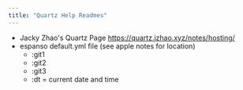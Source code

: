 ```yaml
---
title: "Quartz Help Readmes"
---
```


- Jacky Zhao's Quartz Page https://quartz.jzhao.xyz/notes/hosting/
- espanso default.yml file (see apple notes for location)
	- :git1
	- :git2
	- :git3
	- :dt = current date and time